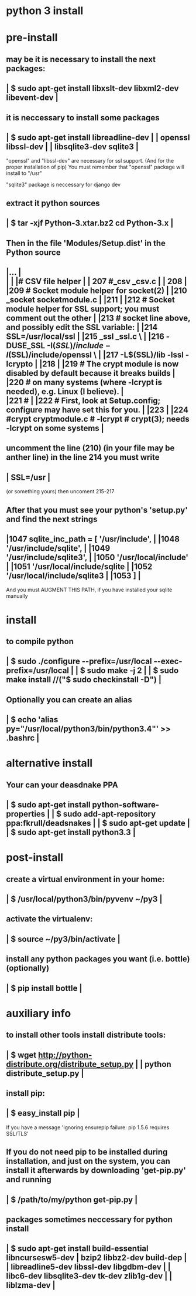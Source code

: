 # python 3 install

 pre-install
 ===========

 may be it is necessary to install the next packages:
 --------------------------------------------------------------------
 | $ sudo apt-get install libxslt-dev libxml2-dev libevent-dev      |
 --------------------------------------------------------------------

 it is neccessary to install some packages 
 ------------------------------------------------------------------------
 | $ sudo apt-get install libreadline-dev               				|
 |                        openssl libssl-dev          		|
 |                        libsqlite3-dev sqlite3			            |
 ------------------------------------------------------------------------
  
 "openssl" and "libssl-dev" are necessary for ssl support.
 (And for the proper installation of pip)
 You must remember that "openssl" package will install to "/usr"

 "sqlite3" package is neccessary for django dev

 extract it python sources
 ------------------------------------------------------------------------
 | $ tar -xjf Python-3.xtar.bz2 cd Python-3.x  				|
 ------------------------------------------------------------------------

 Then in the file 'Modules/Setup.dist' in the Python source
 ----------------------------------------------------------------------------------------
 |...										    	|	
 | 											|
 |# CSV file helper									|
 | 207 #_csv _csv.c									|
 | 208											|
 |209 # Socket module helper for socket(2)						|
 |210 _socket socketmodule.c								|
 |211											|
 |212 # Socket module helper for SSL support; you must comment out the other		|
 |213 # socket line above, and possibly edit the SSL variable:				|
 |214 SSL=/usr/local/ssl								|
 |215 _ssl _ssl.c \									|
 |216     -DUSE_SSL -I$(SSL)/include -I$(SSL)/include/openssl \				|
 |217     -L$(SSL)/lib -lssl -lcrypto							|
 |218											|
 |219 # The crypt module is now disabled by default because it breaks builds		|
 |220 # on many systems (where -lcrypt is needed), e.g. Linux (I believe).		|	
 |221 #											|
 |222 # First, look at Setup.config; configure may have set this for you.		|
 |223											|
 |224 #crypt cryptmodule.c # -lcrypt  # crypt(3); needs -lcrypt on some systems		|
 ----------------------------------------------------------------------------------------

 uncomment the line (210) (in your file may be anther line)
 in the line 214 you must write
 ------------------------------------------------------------------------
 | SSL=/usr								|
 ------------------------------------------------------------------------ 
 (or something yours)
 then uncoment 215-217  

 After that you must see your python's 'setup.py'
 and find the next strings
 ------------------------------------------------------------------------
 |1047 sqlite_inc_path = [ '/usr/include',				|
 |1048 			   '/usr/include/sqlite',			|
 |1049			   '/usr/include/sqlite3',			|
 |1050			   '/usr/local/include'				|
 |1051			   '/usr/local/include/sqlite			|
 |1052			   '/usr/local/include/sqlite3			|
 |1053			 ]						|
 ------------------------------------------------------------------------
 And you must AUGMENT THIS PATH, if you have installed your sqlite manually



 install
 =======

 to compile python
 ------------------------------------------------------------------------
 | $ sudo ./configure --prefix=/usr/local --exec-prefix=/usr/local	|
 | $ sudo make -j 2				       			| 
 | $ sudo make install //("$ sudo checkinstall -D")			| 				       			
 ------------------------------------------------------------------------

 Optionally you can create an alias
 ------------------------------------------------------------------------
 | $ echo 'alias py="/usr/local/python3/bin/python3.4"' >> .bashrc      |
 ------------------------------------------------------------------------


 
 alternative install
 ===================

 Your can your deasdnake PPA
 ------------------------------------------------------------------------
 | $ sudo apt-get install python-software-properties                    |
 | $ sudo add-apt-repository ppa:fkrull/deadsnakes                      |
 | $ sudo apt-get update                                                |
 | $ sudo apt-get install python3.3                                     |
 ------------------------------------------------------------------------



 post-install
 ============
 
 create a virtual environment in your home:
 ------------------------------------------------------------------------
 | $ /usr/local/python3/bin/pyvenv ~/py3     				|
 ------------------------------------------------------------------------
 activate the virtualenv:
 ------------------------------------------------------------------------
 | $ source ~/py3/bin/activate                                          |
 ------------------------------------------------------------------------
 install any python packages you want (i.e. bottle) (optionally)
 ------------------------------------------------------------------------
 | $ pip install bottle             					|
 ------------------------------------------------------------------------
 


 auxiliary info
 ==============

 to install other tools
 install distribute tools:
 ------------------------------------------------------------------------
 | $ wget http://python-distribute.org/distribute_setup.py     		|
 |        python distribute_setup.py                           		|
 ------------------------------------------------------------------------
 install pip:
 ------------------------------------------------------------------------
 | $ easy_install pip							|
 ------------------------------------------------------------------------

 If you have a message 
 'Ignoring ensurepip failure: pip 1.5.6 requires SSL/TLS'

 If you do not need pip to be installed during installation, and just on the system, 
 you can install it afterwards by downloading 
 'get-pip.py'
 and running 
 --------------------------------------
 | $ /path/to/my/python get-pip.py    |
 ---------------------------------------
 
 packages sometimes neccessary for python install 
 ------------------------------------------------------------------------
 | $ sudo apt-get install build-essential libncursesw5-dev		| 
			  bzip2 libbz2-dev build-dep			|	
 |                        libreadline5-dev libssl-dev libgdbm-dev 	|
 |                        libc6-dev libsqlite3-dev tk-dev zlib1g-dev 	|
 |                        liblzma-dev					|
 ------------------------------------------------------------------------
